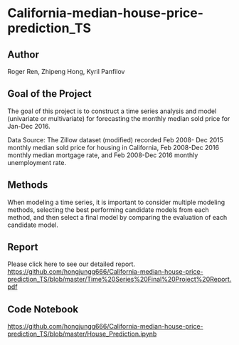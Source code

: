# California-median-house-price-prediction_TS
## Author
Roger Ren, Zhipeng Hong, Kyril Panfilov

## Goal of the Project 
The goal of this project is to construct a time series analysis and model (univariate or multivariate) for forecasting the monthly median sold price for Jan-Dec 2016.

Data Source: The Zillow dataset (modified) recorded Feb 2008- Dec 2015 monthly median sold price for housing in California, Feb 2008-Dec 2016 monthly median mortgage rate, and Feb 2008-Dec 2016 monthly unemployment rate.

## Methods
When modeling a time series, it is important to consider multiple modeling methods, selecting the best performing candidate models from each method, and then select a final model by comparing the evaluation of each candidate model.

## Report
Please click here to see our detailed report.
https://github.com/hongjungg666/California-median-house-price-prediction_TS/blob/master/Time%20Series%20Final%20Project%20Report.pdf

## Code Notebook
https://github.com/hongjungg666/California-median-house-price-prediction_TS/blob/master/House_Prediction.ipynb
